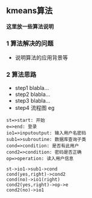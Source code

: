 
## kmeans算法
**这里放一些算法说明**
### 1 算法解决的问题
* 说明算法的应用背景等
### 2 算法思路
* step1 blabla...
* step2 blabla...
* step3 blabla...
* step4 流程图 eg

```flow 
st=>start: 开始 
e=>end: 登录 
io1=>inputoutput: 输入用户名密码 
sub1=>subroutine: 数据库查询子类 
cond=>condition: 是否有此用户 
cond2=>condition: 密码是否正确 
op=>operation: 读入用户信息

st->io1->sub1->cond 
cond(yes,right)->cond2 
cond(no)->io1(right) 
cond2(yes,right)->op->e 
cond2(no)->io1 
```